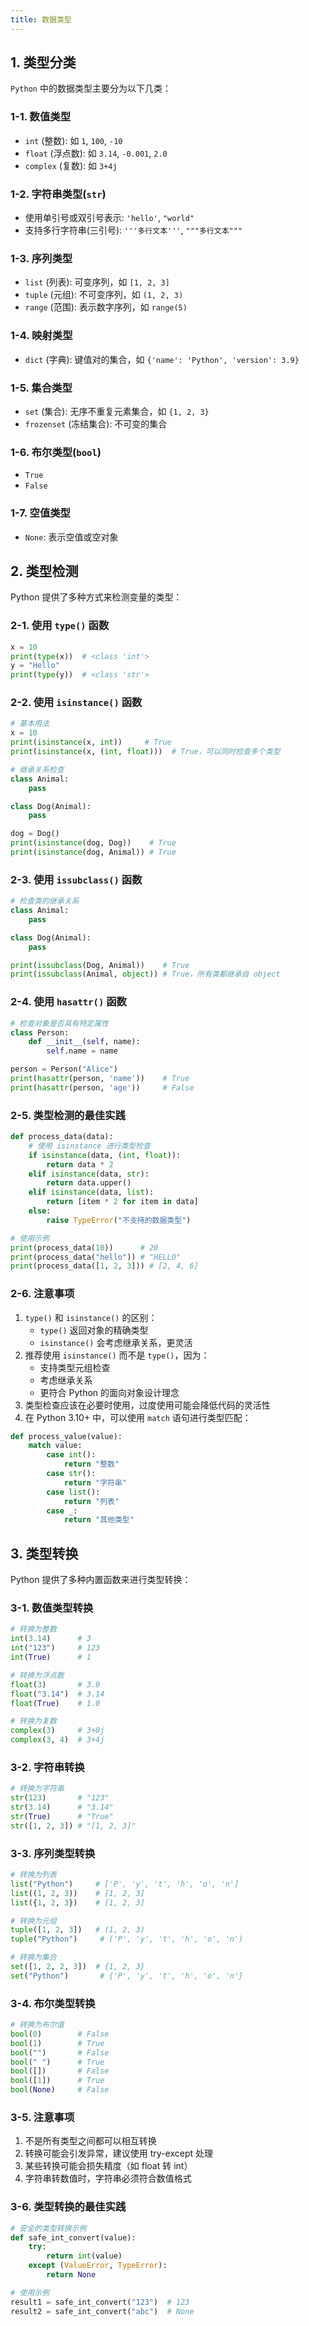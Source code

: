 ```yaml
---
title: 数据类型
---
```


## 1. 类型分类

`Python` 中的数据类型主要分为以下几类：

### 1-1. 数值类型
- `int` (整数): 如 `1`, `100`, `-10`
- `float` (浮点数): 如 `3.14`, `-0.001`, `2.0`
- `complex` (复数): 如 `3+4j`

### 1-2. 字符串类型(`str`)
- 使用单引号或双引号表示: `'hello'`, `"world"`
- 支持多行字符串(三引号): `'''多行文本'''`, `"""多行文本"""`

### 1-3. 序列类型
- `list` (列表): 可变序列，如 `[1, 2, 3]`
- `tuple` (元组): 不可变序列，如 `(1, 2, 3)`
- `range` (范围): 表示数字序列，如 `range(5)`

### 1-4. 映射类型
- `dict` (字典): 键值对的集合，如 `{'name': 'Python', 'version': 3.9}`

### 1-5. 集合类型
- `set` (集合): 无序不重复元素集合，如 `{1, 2, 3}`
- `frozenset` (冻结集合): 不可变的集合

### 1-6. 布尔类型(`bool`)
- `True`
- `False`

### 1-7. 空值类型
- `None`: 表示空值或空对象

## 2. 类型检测

Python 提供了多种方式来检测变量的类型：

### 2-1. 使用 `type()` 函数

```python
x = 10
print(type(x))  # <class 'int'>
y = "Hello"
print(type(y))  # <class 'str'>
```

### 2-2. 使用 `isinstance()` 函数

```python
# 基本用法
x = 10
print(isinstance(x, int))     # True
print(isinstance(x, (int, float)))  # True，可以同时检查多个类型

# 继承关系检查
class Animal:
    pass

class Dog(Animal):
    pass

dog = Dog()
print(isinstance(dog, Dog))    # True
print(isinstance(dog, Animal)) # True
```

### 2-3. 使用 `issubclass()` 函数

```python
# 检查类的继承关系
class Animal:
    pass

class Dog(Animal):
    pass

print(issubclass(Dog, Animal))    # True
print(issubclass(Animal, object)) # True，所有类都继承自 object
```

### 2-4. 使用 `hasattr()` 函数

```python
# 检查对象是否具有特定属性
class Person:
    def __init__(self, name):
        self.name = name

person = Person("Alice")
print(hasattr(person, 'name'))    # True
print(hasattr(person, 'age'))     # False
```

### 2-5. 类型检测的最佳实践

```python
def process_data(data):
    # 使用 isinstance 进行类型检查
    if isinstance(data, (int, float)):
        return data * 2
    elif isinstance(data, str):
        return data.upper()
    elif isinstance(data, list):
        return [item * 2 for item in data]
    else:
        raise TypeError("不支持的数据类型")

# 使用示例
print(process_data(10))      # 20
print(process_data("hello")) # "HELLO"
print(process_data([1, 2, 3])) # [2, 4, 6]
```

### 2-6. 注意事项

1. `type()` 和 `isinstance()` 的区别：
   - `type()` 返回对象的精确类型
   - `isinstance()` 会考虑继承关系，更灵活
2. 推荐使用 `isinstance()` 而不是 `type()`，因为：
   - 支持类型元组检查
   - 考虑继承关系
   - 更符合 Python 的面向对象设计理念
3. 类型检查应该在必要时使用，过度使用可能会降低代码的灵活性
4. 在 Python 3.10+ 中，可以使用 `match` 语句进行类型匹配：
```python
def process_value(value):
    match value:
        case int():
            return "整数"
        case str():
            return "字符串"
        case list():
            return "列表"
        case _:
            return "其他类型"
```

## 3. 类型转换

Python 提供了多种内置函数来进行类型转换：

### 3-1. 数值类型转换

```python
# 转换为整数
int(3.14)      # 3
int("123")     # 123
int(True)      # 1

# 转换为浮点数
float(3)       # 3.0
float("3.14")  # 3.14
float(True)    # 1.0

# 转换为复数
complex(3)     # 3+0j
complex(3, 4)  # 3+4j
```

### 3-2. 字符串转换

```python
# 转换为字符串
str(123)       # "123"
str(3.14)      # "3.14"
str(True)      # "True"
str([1, 2, 3]) # "[1, 2, 3]"
```

### 3-3. 序列类型转换

```python
# 转换为列表
list("Python")     # ['P', 'y', 't', 'h', 'o', 'n']
list((1, 2, 3))    # [1, 2, 3]
list({1, 2, 3})    # [1, 2, 3]

# 转换为元组
tuple([1, 2, 3])   # (1, 2, 3)
tuple("Python")     # ('P', 'y', 't', 'h', 'o', 'n')

# 转换为集合
set([1, 2, 2, 3])  # {1, 2, 3}
set("Python")       # {'P', 'y', 't', 'h', 'o', 'n'}
```

### 3-4. 布尔类型转换

```python
# 转换为布尔值
bool(0)        # False
bool(1)        # True
bool("")       # False
bool(" ")      # True
bool([])       # False
bool([1])      # True
bool(None)     # False
```

### 3-5. 注意事项

1. 不是所有类型之间都可以相互转换
2. 转换可能会引发异常，建议使用 try-except 处理
3. 某些转换可能会损失精度（如 float 转 int）
4. 字符串转数值时，字符串必须符合数值格式

### 3-6. 类型转换的最佳实践

```python
# 安全的类型转换示例
def safe_int_convert(value):
    try:
        return int(value)
    except (ValueError, TypeError):
        return None

# 使用示例
result1 = safe_int_convert("123")  # 123
result2 = safe_int_convert("abc")  # None
```

